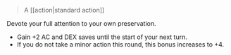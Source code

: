 > A [[action|standard action]]

Devote your full attention to your own preservation. 

* Gain +2 AC and DEX saves until the start of your next turn.
* If you do not take a minor action this round, this bonus increases to +4.

